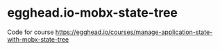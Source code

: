 # egghead.io-mobx-state-tree
Code for course https://egghead.io/courses/manage-application-state-with-mobx-state-tree 
